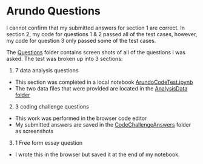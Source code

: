 # Arundo Questions

I cannot confirm that my submitted answers for section 1 are correct.  In section 2, my code for questions 1 & 2 passed all of the test cases, however, my code for question 3 only passed some of the test cases.

The [Questions](https://github.com/mkfrancsis/InterviewQuestions/tree/master/Questions) folder contains screen shots of all of the questions I was asked.  The test was broken up into 3 sections: 
1) 7 data analysis questions
  - This section was completed in a local notebook [ArundoCodeTest.ipynb](https://github.com/mkfrancsis/InterviewQuestions/blob/master/ArundoCodeTest.ipynb)
  - The two data files that were provided are located in the [AnalysisData folder](https://github.com/mkfrancsis/InterviewQuestions/tree/master/AnalysisData)
2) 3 coding challenge questions
  - This work was performed in the browser code editor
  - My submitted answers are saved in the [CodeChallengeAnswers](https://github.com/mkfrancsis/InterviewQuestions/tree/master/Questions/CodeChallengeAnswers) folder as screenshots
3) 1 Free form essay question
  - I wrote this in the browser but saved it at the end of my notebook.

